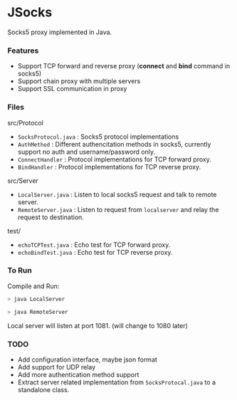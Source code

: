# JSocks
Socks5 proxy implemented in Java.

### Features
- Support TCP forward and reverse proxy (**connect** and **bind** command in socks5)
- Support chain proxy with multiple servers
- Support SSL communication in proxy

### Files
src/Protocol
- `SocksProtocol.java` : Socks5 protocol implementations
- `AuthMethod` : Different authencitation methods in socks5, currently support no auth and username/password only.
- `ConnectHandler` : Protocol implementations for TCP forward proxy.
- `BindHandler` : Protocol implementations for TCP reverse proxy.

src/Server
- `LocalServer.java` : Listen to local socks5 request and talk to remote server.
- `RemoteServer.java` : Listen to request from `localserver` and relay the request to destination.

test/
- `echoTCPTest.java` : Echo test for TCP forward proxy.
- `echoBindTest.java` : Echo test for TCP reverse proxy.

### To Run
Compile and Run: 
```bash
> java LocalServer
```
```bash
> java RemoteServer
```
Local server will listen at port 1081. (will change to 1080 later)

### TODO
- Add configuration interface, maybe json format
- Add support for UDP relay
- Add more authentication method support
- Extract server related implementation from `SocksProtocal.java` to a standalone class.
